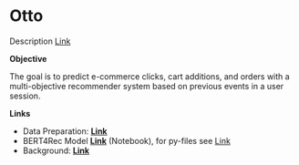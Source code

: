 # Otto

Description [Link](https://www.kaggle.com/competitions/otto-recommender-system)

<b>Objective  </b>

The goal is to predict e-commerce clicks, cart additions, and orders with a multi-objective recommender system based on previous events in a user session.

<b>Links  </b>
* Data Preparation: **[Link](https://github.com/pyagoubi/Otto/blob/main/otto-prep-training-and-validation-sets.ipynb)**
* BERT4Rec Model **[Link](https://github.com/pyagoubi/Otto/blob/main/bert4rec.ipynb)** (Notebook), for py-files see [Link](https://github.com/pyagoubi/recommender)
* Background: **[Link](https://arxiv.org/abs/1904.06690)** 
